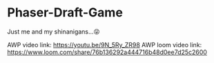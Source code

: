 # Phaser-Draft-Game

Just me and my shinanigans...😝

AWP video link: https://youtu.be/9N_5Ry_ZR98
AWP loom video link: https://www.loom.com/share/76b136292a444716b48d0ee7d25c2600